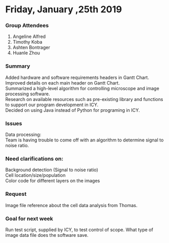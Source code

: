 # Friday, January ,25th 2019


### Group Attendees
1. Angeline Alfred
2. Timothy Koba
3. Ashten Bontrager
4. Huanle Zhou

### Summary
Added hardware and software requirements headers in Gantt Chart.\
Improved details on each main header on Gantt Chart.\
Summarized a high-level algorithm for controlling microscope and image processing software.\
Research on available resources such as pre-existing library and functions to support our program development in ICY.\
Decided on using Java instead of Python for programing in ICY.


### Issues
Data processing:\
Team is having trouble to come off with an algorithm to determine signal to noise ratio. 


### Need clarifications on:
Background detection (Signal to noise ratio)\
Cell location/size/population\
Color code for different layers on the images


### Request 
Image file reference about the cell data analysis from Thomas. 


### Goal for next week
Run test script, supplied by ICY, to test control of scope. 
What type of image data file does the software save.
